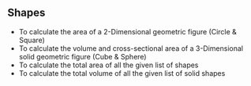 ## Shapes

- To calculate the area of a 2-Dimensional geometric figure (Circle & Square)
- To calculate the volume and cross-sectional area of a 3-Dimensional solid geometric figure (Cube & Sphere)
- To calculate the total area of all the given list of shapes
- To calculate the total volume of all the given list of solid shapes